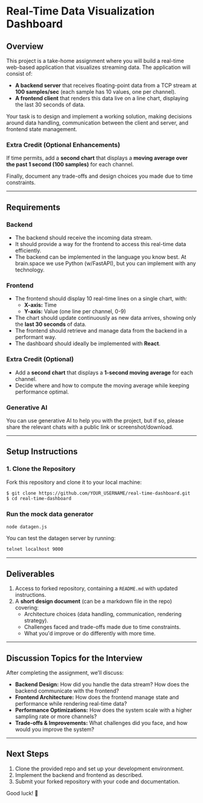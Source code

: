 # **Real-Time Data Visualization Dashboard**

## **Overview**  
This project is a take-home assignment where you will build a real-time web-based application that visualizes streaming data. The application will consist of:

- **A backend server** that receives floating-point data from a TCP stream at **100 samples/sec** (each sample has 10 values, one per channel).
- **A frontend client** that renders this data live on a line chart, displaying the last 30 seconds of data.

Your task is to design and implement a working solution, making decisions around data handling, communication between the client and server, and frontend state management.

### **Extra Credit (Optional Enhancements)**  
If time permits, add a **second chart** that displays a **moving average over the past 1 second (100 samples)** for each channel.  

Finally, document any trade-offs and design choices you made due to time constraints.

---

## **Requirements**  

### Backend
- The backend should receive the incoming data stream.
- It should provide a way for the frontend to access this real-time data efficiently.
- The backend can be implemented in the language you know best. At brain.space we use Python (w/FastAPI), but you can implement with any technology.

### Frontend
- The frontend should display 10 real-time lines on a single chart, with:  
  - **X-axis:** Time  
  - **Y-axis:** Value (one line per channel, 0-9)  
- The chart should update continuously as new data arrives, showing only the **last 30 seconds** of data.
- The frontend should retrieve and manage data from the backend in a performant way.
- The dashboard should ideally be implemented with **React**.

### **Extra Credit (Optional)**  
- Add a **second chart** that displays a **1-second moving average** for each channel.
- Decide where and how to compute the moving average while keeping performance optimal.

### Generative AI

You can use generative AI to help you with the project, but if so, please share the relevant chats with a public link or screenshot/download.

---

## **Setup Instructions**  

### **1. Clone the Repository**  
Fork this repository and clone it to your local machine:
```sh
$ git clone https://github.com/YOUR_USERNAME/real-time-dashboard.git
$ cd real-time-dashboard
```

### Run the mock data generator
```sh
node datagen.js
```

You can test the datagen server by running:
```sh
telnet localhost 9000
```

---

## **Deliverables**  
1. Access to forked repository, containing a `README.md` with updated instructions.
1. A **short design document** (can be a markdown file in the repo) covering:
   - Architecture choices (data handling, communication, rendering strategy).
   - Challenges faced and trade-offs made due to time constraints.
   - What you'd improve or do differently with more time.
---

## **Discussion Topics for the Interview**  
After completing the assignment, we’ll discuss:
- **Backend Design:** How did you handle the data stream? How does the backend communicate with the frontend?
- **Frontend Architecture:** How does the frontend manage state and performance while rendering real-time data?
- **Performance Optimizations:** How does the system scale with a higher sampling rate or more channels?
- **Trade-offs & Improvements:** What challenges did you face, and how would you improve the system?

---

## **Next Steps**  
1. Clone the provided repo and set up your development environment.
2. Implement the backend and frontend as described.
3. Submit your forked repository with your code and documentation.

Good luck! 🚀
